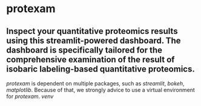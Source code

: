 # protexam
## Inspect your quantitative proteomics results using this streamlit-powered dashboard. The dashboard is specifically tailored for the comprehensive examination of the result of isobaric labeling-based quantitative proteomics.

*protexam* is dependent on multiple packages, such as *streamlit*, *bokeh*, *matplotlib*. Because of that, we strongly advice to use a virtual environment for *protexam*. *venv* 
